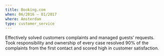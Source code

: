 ```yaml
---
title: Booking.com
when: 06/2016 – 01/2017
where: Amsterdam
type: customer_service
---
```

Effectively solved customers complaints and managed guests’ requests.
Took responsibility and ownership of every case resolved 90% of the complaints from the first contact and scored high in customer satisfaction.
